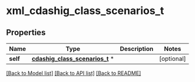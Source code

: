 # xml_cdashig_class_scenarios_t

## Properties
Name | Type | Description | Notes
------------ | ------------- | ------------- | -------------
**self** | [**cdashig_class_scenarios_t**](cdashig_class_scenarios.md) \* |  | [optional] 

[[Back to Model list]](../README.md#documentation-for-models) [[Back to API list]](../README.md#documentation-for-api-endpoints) [[Back to README]](../README.md)


